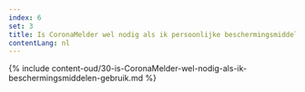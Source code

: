 ```yaml
---
index: 6
set: 3
title: Is CoronaMelder wel nodig als ik persoonlijke beschermingsmiddelen gebruik?  
contentLang: nl
---
```

{% include content-oud/30-is-CoronaMelder-wel-nodig-als-ik-beschermingsmiddelen-gebruik.md %}
